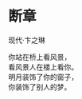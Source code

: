<link href="../../css/style.css" rel="stylesheet" type="text/css" />

<div class="poetry">

# 断章
<span class="r">现代·卞之琳


你站在桥上看风景，  
看风景人在楼上看你。  
明月装饰了你的窗子，  
你装饰了别人的梦。

</div>

